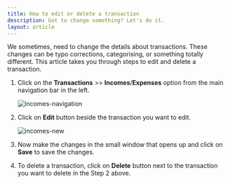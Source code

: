 ```yaml
---
title: How to edit or delete a transaction
description: Got to change something? Let's do it.
layout: article
---
```

We sometimes, need to change the details about transactions. These changes can be typo corrections, categorising, or something totally different. This article takes you through steps to edit and delete a transaction.

1. Click on the **Transactions** >> **Incomes**/**Expenses** option from the main navigation bar in the left.

	![incomes-navigation]({{site.url}}/images/navigation/transactions.png)

2. Click on **Edit** button beside the transaction you want to edit.

	![incomes-new]({{site.url}}/images/transactions/income-filter-new.png)

3. Now make the changes in the small window that opens up and click on **Save** to save the changes.

4. To delete a transaction, click on **Delete** button next to the transaction you want to delete in the Step 2 above.